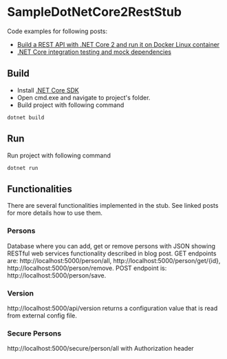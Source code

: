 # SampleDotNetCore2RestStub #

Code examples for following posts:

* <a href="http://automationrhapsody.com/build-a-rest-api-with-net-core-2-and-run-it-on-docker-linux-container/">Build a REST API with .NET Core 2 and run it on Docker Linux container</a>
* <a href="https://automationrhapsody.com/net-core-integration-testing-mock-dependencies/">.NET Core integration testing and mock dependencies</a>

## Build ##
* Install <a href="https://www.microsoft.com/net/download/windows" target="_blank">.NET Core SDK</a>
* Open cmd.exe and navigate to project's folder.
* Build project with following command

`dotnet build`

## Run ##
Run project with following command

`dotnet run`

## Functionalities ##

There are several functionalities implemented in the stub. See linked posts for more details how to use them.

### Persons ###

Database where you can add, get or remove persons with JSON showing RESTful web services functionality described in blog post. GET endpoints are: http://localhost:5000/person/all, http://localhost:5000/person/get/{id}, http://localhost:5000/person/remove. POST endpoint is: http://localhost:5000/person/save.

### Version ###

http://localhost:5000/api/version returns a configuration value that is read from external config file.

### Secure Persons ###

http://localhost:5000/secure/person/all with Authorization header
